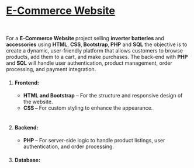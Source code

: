 <h1>
    <a href="https://akshat0502.github.io/E-commerce_Website/"><b>E-Commerce Website </b></a>

</h1> 
<br>
    <p>For a <b> E-Commerce Website </b> project selling <b>inverter batteries </b>and <b>accessories</b> using <b>HTML</b>, <b>CSS</b>,<b> Bootstrap</b>,<b> PHP</b> and <b>SQL</b> the objective is to create a dynamic, user-friendly platform that allows customers to browse products, add them to a cart, and make purchases. The back-end with <b>PHP </b>and <b>SQL</b> will handle user authentication, product management, order processing, and payment integration.</p>

   <ol>
        <li>
            <h4>Frontend:</h4>
            <ul>
                <li><b>HTML and Bootstrap</b>  – For the structure and responsive design of the website.</li>
                <li><b>CSS – </b>For custom styling to enhance the appearance.</li>
            </ul>
        </li>
        <br>
        <li>
            <h4>Backend:</h4>
            <ul>
                <li><b>PHP </b>– For server-side logic to handle product listings, user authentication, and order processing.</li>
            </ul>
        </li>
       <li>
           <h4>Database: </h4>
       </li>
        <br>
    </ol>
